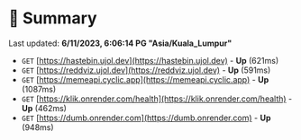 # 📖 Summary
Last updated: **6/11/2023, 6:06:14 PG "Asia/Kuala_Lumpur"**

- `GET` [https://hastebin.ujol.dev](https://hastebin.ujol.dev) - **Up** (621ms)
- `GET` [https://reddviz.ujol.dev](https://reddviz.ujol.dev) - **Up** (591ms)
- `GET` [https://memeapi.cyclic.app](https://memeapi.cyclic.app) - **Up** (1087ms)
- `GET` [https://klik.onrender.com/health](https://klik.onrender.com/health) - **Up** (462ms)
- `GET` [https://dumb.onrender.com](https://dumb.onrender.com) - **Up** (948ms)
